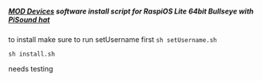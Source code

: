 ##### [MOD Devices](https://moddevices.com/) software install script for RaspiOS Lite 64bit Bullseye with [PiSound hat](https://blokas.io/pisound/)



to install make sure to run setUsername first
```sh setUsername.sh```

```sh install.sh```

 needs testing 